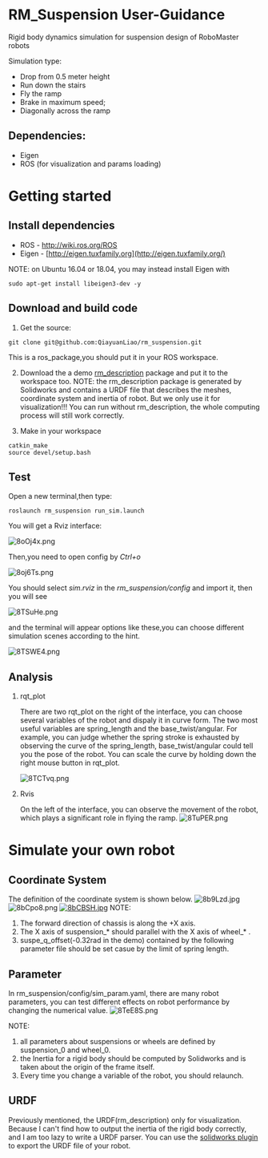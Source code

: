 # RM_Suspension User-Guidance

Rigid body dynamics simulation for suspension design of RoboMaster robots

Simulation type:

- Drop from 0.5 meter height
- Run down the stairs
- Fly the ramp
- Brake in maximum speed;
- Diagonally across the ramp

## Dependencies:
- Eigen 
- ROS (for visualization and params loading)

# Getting started 

## Install dependencies
- ROS  - http://wiki.ros.org/ROS
- Eigen - [http://eigen.tuxfamily.org](http://eigen.tuxfamily.org/)
  
NOTE: on Ubuntu 16.04 or 18.04, you may instead install Eigen with

```
sudo apt-get install libeigen3-dev -y
```
## Download and build code
1. Get the source:
```
git clone git@github.com:QiayuanLiao/rm_suspension.git
```

This is a ros_package,you should put it in your ROS workspace.

2. Download the a demo [rm_description](https://github.com/QiayuanLiao/rm_suspension/releases/download/1.0/rm_description.tar.xz) package and put it to the workspace too.
NOTE: the rm_description package is generated by Solidworks and contains a URDF file that describes the meshes, coordinate system and inertia of robot. But we only use it for visualization!!! You can run without rm_description, the whole computing process will still work correctly. 

3. Make in your workspace
```
catkin_make
source devel/setup.bash
```

## Test
Open a new terminal,then type:

```
roslaunch rm_suspension run_sim.launch
```

You will get a Rviz interface:

![8oOj4x.png](https://s1.ax1x.com/2020/03/23/8oOj4x.png)

Then,you need to open config by *Ctrl+o*

![8oj6Ts.png](https://s1.ax1x.com/2020/03/23/8oj6Ts.png)

You should select *sim.rviz* in the *rm_suspension/config* and import it, then you will see

![8TSuHe.png](https://s1.ax1x.com/2020/03/23/8TSuHe.png)

and the terminal will appear options like these,you can choose different simulation scenes according to the hint.

![8TSWE4.png](https://s1.ax1x.com/2020/03/23/8TSWE4.png)


## Analysis
1. rqt_plot
   
   There are two rqt_plot on the right of the interface, you can choose several variables of the robot and dispaly it in curve form. The two most useful variables are spring_length and the base_twist/angular. For example, you can judge whether the spring stroke is exhausted by observing the curve of the spring_length, base_twist/angular could tell you the pose of the robot. You can scale the curve by holding down the right mouse button in rqt_plot.

   ![8TCTvq.png](https://s1.ax1x.com/2020/03/23/8TCTvq.png)

2. Rvis

   On the left of the interface, you can observe the movement of the robot, which plays a significant role in flying the ramp.
   ![8TuPER.png](https://s1.ax1x.com/2020/03/23/8TuPER.png)


# Simulate your own robot
## Coordinate System
The definition of the coordinate system is shown below.
![8b9Lzd.jpg](https://s1.ax1x.com/2020/03/24/8b9Lzd.jpg)
![8bCpo8.png](https://s1.ax1x.com/2020/03/24/8bCpo8.png)
[![8bCBSH.jpg](https://s1.ax1x.com/2020/03/24/8bCBSH.jpg)](https://imgchr.com/i/8bCBSH)
NOTE: 
1. The forward direction of chassis is along the +X axis.
2. The X axis of suspension_* should parallel with the X axis of wheel_* .
3. suspe_q_offset(-0.32rad in the demo) contained by the following parameter file should be set casue by the limit of spring length.

## Parameter
In rm_suspension/config/sim_param.yaml, there are many robot parameters, you can test different effects on robot performance by changing the numerical value.
   ![8TeE8S.png](https://s1.ax1x.com/2020/03/23/8TeE8S.png)

NOTE: 
1. all parameters about suspensions or wheels are defined by suspension_0 and wheel_0.
2. the Inertia for a rigid body should be computed by Solidworks and is taken about the origin of the frame itself.
3. Every time you change a variable of the robot, you should relaunch.

## URDF
Previously mentioned, the URDF(rm_description) only for visualization. Because I can't find how to output the inertia of the rigid body correctly, and I am too lazy to write a URDF parser. You can use the [solidworks plugin](http://wiki.ros.org/sw_urdf_exporter) to export the URDF file of your robot. 